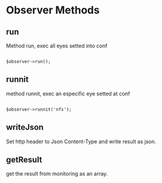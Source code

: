 # Observer Methods

## run
Method run, exec all eyes setted into conf

<code>
$observer->run();
</code>

## runnit
method runnit, exec an especific eye setted at conf

<code>
$observer->runnit('nfs');
</code>

## writeJson
Set http header to Json Content-Type and write result as json.

## getResult
get the result from monitoring as an array.
